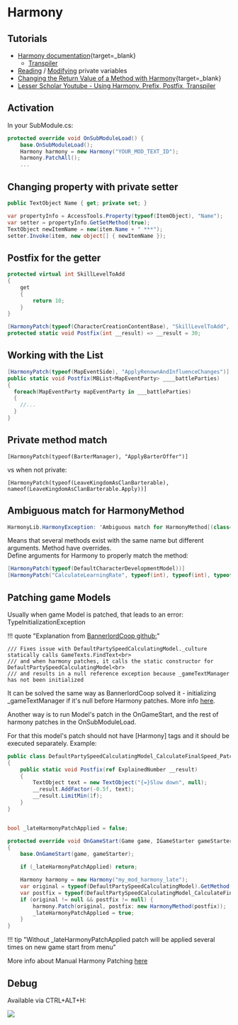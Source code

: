 # Harmony

## Tutorials

* [Harmony documentation](https://harmony.pardeike.net/articles/intro.html){target=_blank}
    * [Transpiler](https://harmony.pardeike.net/articles/patching-transpiler.html)
* [Reading](https://docs.greenhellmodding.com/client-code-examples/reading-private-variables) / [Modifying](https://docs.greenhellmodding.com/client-code-examples/modifying-private-variables) private variables
* [Changing the Return Value of a Method with Harmony](https://forums.taleworlds.com/index.php?threads/changing-the-return-value-of-a-method-with-harmony.412797/){target=_blank}
* [Lesser Scholar Youtube - Using Harmony. Prefix, Postfix, Transpiler](https://www.youtube.com/watch?v=WmuOjlhulyo)


## Activation

In your SubModule.cs:

``` cs
protected override void OnSubModuleLoad() {
    base.OnSubModuleLoad();
    Harmony harmony = new Harmony("YOUR_MOD_TEXT_ID");
    harmony.PatchAll();
    ...
```


## Changing property with private setter

``` cs
public TextObject Name { get; private set; }

var propertyInfo = AccessTools.Property(typeof(ItemObject), "Name");
var setter = propertyInfo.GetSetMethod(true);
TextObject newItemName = new(item.Name + " ***");
setter.Invoke(item, new object[] { newItemName });
```


## Postfix for the getter

``` cs
protected virtual int SkillLevelToAdd
{
    get
    {
        return 10;
    }
}

[HarmonyPatch(typeof(CharacterCreationContentBase), "SkillLevelToAdd", MethodType.Getter)]
protected static void Postfix(int __result) => __result = 30;
```

## Working with the List

``` cs
[HarmonyPatch(typeof(MapEventSide), "ApplyRenownAndInfluenceChanges")]
public static void Postfix(MBList<MapEventParty> ____battleParties)
{
  foreach(MapEventParty mapEventParty in ___battleParties)
  {
    //...
  }
}
```

## Private method match

    [HarmonyPatch(typeof(BarterManager), "ApplyBarterOffer")]

vs when not private:

    [HarmonyPatch(typeof(LeaveKingdomAsClanBarterable), nameof(LeaveKingdomAsClanBarterable.Apply))]


## Ambiguous match for HarmonyMethod

``` cs
HarmonyLib.HarmonyException: 'Ambiguous match for HarmonyMethod[(class=TaleWorlds.CampaignSystem.GameComponents.DefaultCharacterDevelopmentModel, methodname=CalculateLearningRate, type=Normal, args=undefined)]'
```

Means that several methods exist with the same name but different arguments. Method have overrides.<br>
Define arguments for Harmony to properly match the method:

``` cs
[HarmonyPatch(typeof(DefaultCharacterDevelopmentModel))]
[HarmonyPatch("CalculateLearningRate", typeof(int), typeof(int), typeof(int), typeof(int), typeof(TextObject), typeof(bool))]
```

## Patching game Models

Usually when game Model is patched, that leads to an error: TypeInitializationException

!!! quote "Explanation from [BannerlordCoop github:](https://github.com/Bannerlord-Coop-Team/BannerlordCoop/blob/development/source/GameInterface/Services/MobileParties/Patches/CalculateBaseSpeedPatch.cs#L34C1-L36C96)"

    /// Fixes issue with DefaultPartySpeedCalculatingModel._culture statically calls GameTexts.FindText<br>
    /// and when harmony patches, it calls the static constructor for DefaultPartySpeedCalculatingModel<br>
    /// and results in a null reference exception because _gameTextManager has not been initialized

It can be solved the same way as BannerlordCoop solved it - initializing _gameTextManager if it's null before Harmony patches. More info [here](https://discord.com/channels/411286129317249035/677511186295685150/1205604280602460161).

Another way is to run Model's patch in the OnGameStart, and the rest of harmony patches in the OnSubModuleLoad.

For that this model's patch should not have [Harmony] tags and it should be executed separately. Example:


``` cs
public class DefaultPartySpeedCalculatingModel_CalculateFinalSpeed_Patch
{
    public static void Postfix(ref ExplainedNumber __result)
    {
        TextObject text = new TextObject("{=}Slow down", null);
        __result.AddFactor(-0.5f, text);
        __result.LimitMin(1f);
    }
}


bool _lateHarmonyPatchApplied = false;

protected override void OnGameStart(Game game, IGameStarter gameStarter)
{
    base.OnGameStart(game, gameStarter);

    if (_lateHarmonyPatchApplied) return; 

    Harmony harmony = new Harmony("my_mod_harmony_late");
    var original = typeof(DefaultPartySpeedCalculatingModel).GetMethod("CalculateFinalSpeed");
    var postfix = typeof(DefaultPartySpeedCalculatingModel_CalculateFinalSpeed_Patch).GetMethod("Postfix");
    if (original != null && postfix != null) {
        harmony.Patch(original, postfix: new HarmonyMethod(postfix));
        _lateHarmonyPatchApplied = true;
    }
}
```

!!! tip "Without _lateHarmonyPatchApplied patch will be applied several times on new game start from menu"

More info about Manual Harmony Patching [here](https://harmony.pardeike.net/articles/basics.html#manual-patching)

## Debug

Available via CTRL+ALT+H:

![](/pics/2402281257.png)

